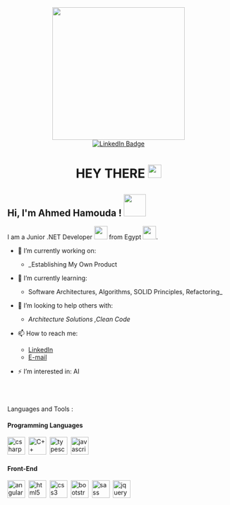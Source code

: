 <div id="header" align="center">
  <img src="https://media.giphy.com/media/M9kgjEsLG6LMbYC9dl/giphy.gif" width="300"/>
  
<div id="badges">
  <a href="https://www.linkedin.com/in/ahmed-hamouda20">
    <img src="https://img.shields.io/badge/LinkedIn-blue?style=for-the-badge&logo=linkedin&logoColor=white" alt="LinkedIn Badge"/>
  </a>
</div>
<h1>
  HEY THERE 
  <img src="https://media.giphy.com/media/hvRJCLFzcasrR4ia7z/giphy.gif" width="30px"/>
</h1>
</div>

<h2> Hi, I'm Ahmed Hamouda ! <img src="https://media.giphy.com/media/mGcNjsfWAjY5AEZNw6/giphy.gif" width="50"></h2>

I am a Junior .NET Developer <img src="https://media.giphy.com/media/WUlplcMpOCEmTGBtBW/giphy.gif" width="30"> from Egypt <img src="https://media.giphy.com/media/YvjxRFCJXIqkSTeBNS/giphy.gif" width="30">.

- 🔭 I’m currently working on:
  - _Establishing My Own Product
- 🌱 I’m currently learning:
  - Software Architectures, Algorithms, SOLID Principles, Refactoring_
- 🤔 I’m looking to help others with: 
  - _Architecture Solutions ,Clean Code_

- 📫 How to reach me:
  - [LinkedIn](https://www.linkedin.com/in/ahmed-hamouda20)
  - [E-mail](mailto:hamoudasw1997@gmail.com)
- ⚡  I’m interested in: AI

<br/>
<br/>

Languages and Tools :

  <h4>Programming Languages </h4>
  <div>
  <img src="https://cdn.jsdelivr.net/gh/devicons/devicon/icons/csharp/csharp-original.svg" title="csharp" alt="csharp" width="40" height="40"/>&nbsp;
  <img src="https://cdn.jsdelivr.net/gh/devicons/devicon/icons/cplusplus/cplusplus-original.svg" title="C++" alt="C++" width="40" height="40"/>&nbsp;
  <img src="https://cdn.jsdelivr.net/gh/devicons/devicon/icons/typescript/typescript-original.svg" title="typescript" alt="typescript" width="40" height="40"/>&nbsp;
  <img src="https://cdn.jsdelivr.net/gh/devicons/devicon/icons/javascript/javascript-original.svg" title="javascript" alt="javascript" width="40" height="40"/>&nbsp;
</div>
<div>
  <h4>Front-End </h4>
<div>
  <img src="https://cdn.jsdelivr.net/gh/devicons/devicon/icons/angularjs/angularjs-original.svg" title="angularjs" alt="angularjs" width="40" height="40"/>&nbsp;
  <img src="https://cdn.jsdelivr.net/gh/devicons/devicon/icons/html5/html5-original.svg" title="html5" alt="html5" width="40" height="40"/>&nbsp;
  <img src="https://cdn.jsdelivr.net/gh/devicons/devicon/icons/css3/css3-original.svg" title="css3" alt="css3" width="40" height="40"/>&nbsp;
  <img src="https://cdn.jsdelivr.net/gh/devicons/devicon/icons/bootstrap/bootstrap-original.svg" title="bootstrap" alt="bootstrap" width="40" height="40"/>&nbsp;
  <img src="https://cdn.jsdelivr.net/gh/devicons/devicon/icons/sass/sass-original.svg" title="sass" alt="sass" width="40" height="40"/>&nbsp;
  <img src="https://cdn.jsdelivr.net/gh/devicons/devicon/icons/jquery/jquery-original.svg" title="jquery" alt="jquery" width="40" height="40"/>&nbsp;
 </div>


